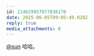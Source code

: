 ```yaml
---
id: 114629957977836170
date: 2025-06-05T09:05:49.028Z
reply: true
media_attachments: 0
---
```


[@sun](https://jiong.us/@sun) 哈哈。

